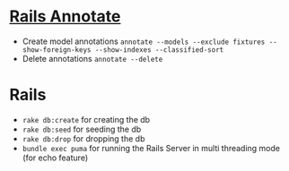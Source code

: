 # [Rails Annotate](https://github.com/ctran/annotate_models)
- Create model annotations `annotate --models --exclude fixtures --show-foreign-keys --show-indexes --classified-sort`
- Delete annotations `annotate --delete`

# Rails
- `rake db:create` for creating the db
- `rake db:seed` for seeding the db
- `rake db:drop` for dropping the db
- `bundle exec puma` for running the Rails Server in multi threading mode (for echo feature)
